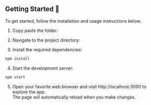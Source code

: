## Getting Started 🚀

To get started, follow the installation and usage instructions below.

1. Copy paste the folder:

2. Navigate to the project directory:

3. Install the required dependencies:

```bash
npm install
```

4. Start the development server:

```bash
npm start
```

5. Open your favorite web browser and visit http://localhost:3000 to explore the app.\
   The page will automatically reload when you make changes.
